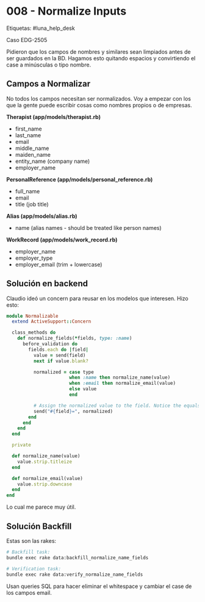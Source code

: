 # 008 - Normalize Inputs

Etiquetas: #luna_help_desk 

Caso EDG-2505

Pidieron que los campos de nombres y similares sean limpiados antes de ser guardados en la BD. Hagamos esto quitando espacios y convirtiendo el case a minúsculas o tipo nombre.

## Campos a Normalizar

No todos los campos necesitan ser normalizados. Voy a empezar con los que la gente puede escribir cosas como nombres propios o de empresas.

**Therapist (app/models/therapist.rb)**

- first_name
- last_name
- email
- middle_name
- maiden_name
- entity_name (company name)
- employer_name

**PersonalReference (app/models/personal_reference.rb)**

- full_name
- email
- title (job title)

**Alias (app/models/alias.rb)**

- name (alias names - should be treated like person names)

**WorkRecord (app/models/work_record.rb)**

- employer_name
- employer_type
- employer_email (trim + lowercase)

## Solución en backend

Claudio ideó un concern para reusar en los modelos que interesen. Hizo esto:
```ruby
module Normalizable
  extend ActiveSupport::Concern

  class_methods do
    def normalize_fields(*fields, type: :name)
      before_validation do
        fields.each do |field|
          value = send(field)
          next if value.blank?

          normalized = case type
                       when :name then normalize_name(value)
                       when :email then normalize_email(value)
                       else value
                       end

          # Assign the normalized value to the field. Notice the equals sign.
          send("#{field}=", normalized)
        end
      end
    end
  end

  private

  def normalize_name(value)
    value.strip.titleize
  end

  def normalize_email(value)
    value.strip.downcase
  end
end
```

Lo cual me parece muy útil.

## Solución Backfill

Estas son las rakes:
```bash
# Backfill task:
bundle exec rake data:backfill_normalize_name_fields

# Verification task:
bundle exec rake data:verify_normalize_name_fields
```

Usan queries SQL para hacer eliminar el whitespace y cambiar el case de los campos email.